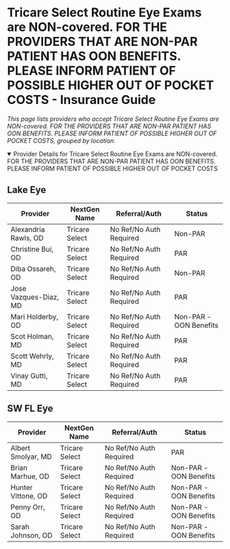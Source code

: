 # Tricare Select Routine Eye Exams are NON-covered. FOR THE PROVIDERS THAT ARE NON-PAR PATIENT HAS OON BENEFITS. PLEASE INFORM PATIENT OF POSSIBLE HIGHER OUT OF POCKET COSTS - Insurance Guide

*This page lists providers who accept Tricare Select Routine Eye Exams are NON-covered. FOR THE PROVIDERS THAT ARE NON-PAR PATIENT HAS OON BENEFITS. PLEASE INFORM PATIENT OF POSSIBLE HIGHER OUT OF POCKET COSTS, grouped by location.*

<details open><summary>Provider Details for Tricare Select Routine Eye Exams are NON-covered. FOR THE PROVIDERS THAT ARE NON-PAR PATIENT HAS OON BENEFITS. PLEASE INFORM PATIENT OF POSSIBLE HIGHER OUT OF POCKET COSTS</summary>

## Lake Eye 

| Provider | NextGen Name | Referral/Auth | Status |
|----------|-------------|--------------|--------|
| Alexandria Rawls, OD | Tricare Select | No Ref/No Auth Required | Non-PAR |
| Christine Bui, OD | Tricare Select | No Ref/No Auth Required | PAR |
| Diba Ossareh, OD | Tricare Select | No Ref/No Auth Required | Non-PAR |
| Jose Vazques-Diaz, MD | Tricare Select | No Ref/No Auth Required | PAR |
| Mari Holderby, OD | Tricare Select | No Ref/No Auth Required | Non-PAR -OON Benefits |
| Scot Holman, MD | Tricare Select | No Ref/No Auth Required | PAR |
| Scott Wehrly, MD | Tricare Select | No Ref/No Auth Required | PAR |
| Vinay Gutti, MD | Tricare Select | No Ref/No Auth Required | PAR |

## SW FL Eye

| Provider | NextGen Name | Referral/Auth | Status |
|----------|-------------|--------------|--------|
| Albert Smolyar, MD | Tricare Select | No Ref/No Auth Required | PAR |
| Brian Marhue, OD | Tricare Select | No Ref/No Auth Required | Non-PAR -OON Benefits |
| Hunter Vittone, OD | Tricare Select | No Ref/No Auth Required | Non-PAR -OON Benefits |
| Penny Orr, OD | Tricare Select | No Ref/No Auth Required | Non-PAR -OON Benefits |
| Sarah Johnson, OD | Tricare Select | No Ref/No Auth Required | Non-PAR -OON Benefits |

</details>

